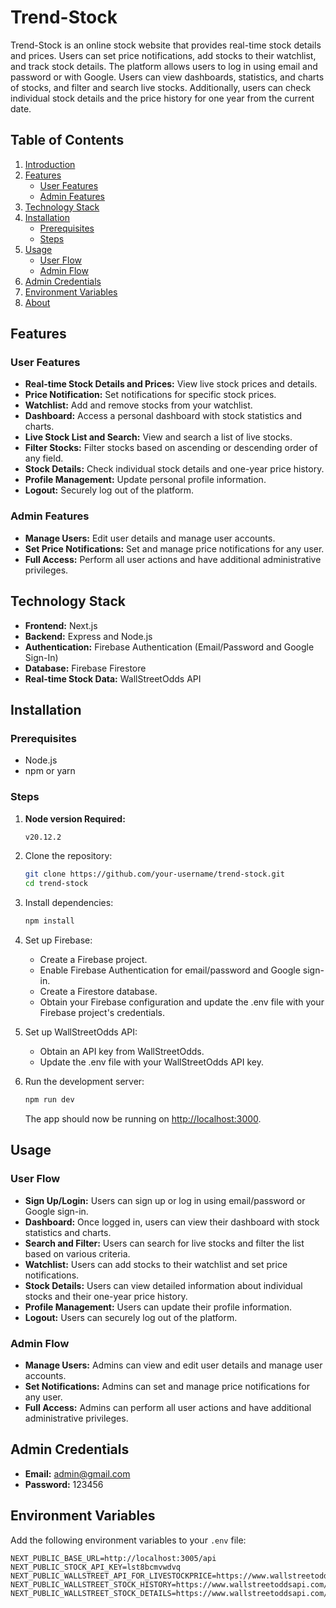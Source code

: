 # Trend-Stock

Trend-Stock is an online stock website that provides real-time stock details and prices. Users can set price notifications, add stocks to their watchlist, and track stock details. The platform allows users to log in using email and password or with Google. Users can view dashboards, statistics, and charts of stocks, and filter and search live stocks. Additionally, users can check individual stock details and the price history for one year from the current date.

## Table of Contents

1. [Introduction](#introduction)
2. [Features](#features)
   - [User Features](#user-features)
   - [Admin Features](#admin-features)
3. [Technology Stack](#technology-stack)
4. [Installation](#installation)
   - [Prerequisites](#prerequisites)
   - [Steps](#steps)
5. [Usage](#usage)
   - [User Flow](#user-flow)
   - [Admin Flow](#admin-flow)
6. [Admin Credentials](#admin-credentials)
7. [Environment Variables](#environment-variables)
8. [About](#about)
## Features

### User Features
- **Real-time Stock Details and Prices:** View live stock prices and details.
- **Price Notification:** Set notifications for specific stock prices.
- **Watchlist:** Add and remove stocks from your watchlist.
- **Dashboard:** Access a personal dashboard with stock statistics and charts.
- **Live Stock List and Search:** View and search a list of live stocks.
- **Filter Stocks:** Filter stocks based on ascending or descending order of any field.
- **Stock Details:** Check individual stock details and one-year price history.
- **Profile Management:** Update personal profile information.
- **Logout:** Securely log out of the platform.

### Admin Features
- **Manage Users:** Edit user details and manage user accounts.
- **Set Price Notifications:** Set and manage price notifications for any user.
- **Full Access:** Perform all user actions and have additional administrative privileges.

## Technology Stack
- **Frontend:** Next.js
- **Backend:** Express and Node.js
- **Authentication:** Firebase Authentication (Email/Password and Google Sign-In)
- **Database:** Firebase Firestore
- **Real-time Stock Data:** WallStreetOdds API

## Installation

### Prerequisites
- Node.js
- npm or yarn

### Steps
1. **Node version Required:**
   ```bash
   v20.12.2
   ```

2. Clone the repository:
    ```bash
    git clone https://github.com/your-username/trend-stock.git
    cd trend-stock
    ```

3. Install dependencies:
    ```bash
    npm install
    ```

4. Set up Firebase:
    - Create a Firebase project.
    - Enable Firebase Authentication for email/password and Google sign-in.
    - Create a Firestore database.
    - Obtain your Firebase configuration and update the .env file with your Firebase project's credentials.

5. Set up WallStreetOdds API:
    - Obtain an API key from WallStreetOdds.
    - Update the .env file with your WallStreetOdds API key.

6. Run the development server:
    ```bash
    npm run dev
    ```
    The app should now be running on [http://localhost:3000](http://localhost:3000).

## Usage

### User Flow
- **Sign Up/Login:** Users can sign up or log in using email/password or Google sign-in.
- **Dashboard:** Once logged in, users can view their dashboard with stock statistics and charts.
- **Search and Filter:** Users can search for live stocks and filter the list based on various criteria.
- **Watchlist:** Users can add stocks to their watchlist and set price notifications.
- **Stock Details:** Users can view detailed information about individual stocks and their one-year price history.
- **Profile Management:** Users can update their profile information.
- **Logout:** Users can securely log out of the platform.

### Admin Flow
- **Manage Users:** Admins can view and edit user details and manage user accounts.
- **Set Notifications:** Admins can set and manage price notifications for any user.
- **Full Access:** Admins can perform all user actions and have additional administrative privileges.

## Admin Credentials
- **Email:** admin@gmail.com
- **Password:** 123456

## Environment Variables

Add the following environment variables to your `.env` file:

```env
NEXT_PUBLIC_BASE_URL=http://localhost:3005/api
NEXT_PUBLIC_STOCK_API_KEY=lst8bcmvwdvq
NEXT_PUBLIC_WALLSTREET_API_FOR_LIVESTOCKPRICE=https://www.wallstreetoddsapi.com/api/livestockprices
NEXT_PUBLIC_WALLSTREET_STOCK_HISTORY=https://www.wallstreetoddsapi.com/api/historicstockprices
NEXT_PUBLIC_WALLSTREET_STOCK_DETAILS=https://www.wallstreetoddsapi.com/api/stockprofile
